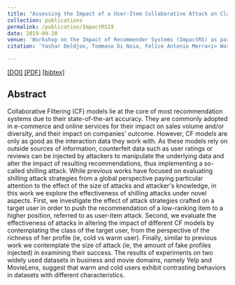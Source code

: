 ```yaml
---
title: "Assessing the Impact of a User-Item Collaborative Attack on Class of Users"
collection: publications
permalink: /publication/ImpactRS19
date: 2019-09-20
venue: 'Workshop on the Impact of Recommender Systems (ImpactRS) as part of ACM RecSys 2019'
citation: 'Yashar Deldjoo, Tommaso Di Noia, Felice Antonio Merra<i> Workshop on the Impact of Recommender Systems</i> <b>(ImpactRS@RecSys'19)</b>.'

---
```


[[DOI]](https://dl.acm.org/citation.cfm?id=3109954) [[PDF]](https://www.researchgate.net/profile/Yashar_Deldjoo3/publication/318394072_RecSys_Challenge_2017_Offline_and_Online_Evaluation/links/59f251550f7e9beabfcc615b/RecSys-Challenge-2017-Offline-and-Online-Evaluation.pdf)  [[bibtex]](https://github.com/yasdel/yasdel.github.io/tree/master/_publications/ImpactRS19.bib)


## Abstract

Collaborative Filtering (CF) models lie at the core of most recommendation systems due to their state-of-the-art accuracy. They are commonly adopted in e-commerce and online services for their impact on sales volume and/or diversity, and their impact on companies' outcome. However, CF models are only as good as the interaction data they work with. As these models rely on outside sources of information, counterfeit data such as user ratings or reviews can be injected by attackers to manipulate the underlying data and alter the impact of resulting recommendations, thus implementing a so-called shilling attack. While previous works have focused on evaluating shilling attack strategies from a global perspective paying particular attention to the effect of the size of attacks and attacker's knowledge, in this work we explore the effectiveness of shilling attacks under novel aspects. First, we investigate the effect of attack strategies crafted on a target user in order to push the recommendation of a low-ranking item to a higher position, referred to as user-item attack. Second, we evaluate the effectiveness of attacks in altering the impact of different CF models by contemplating the class of the target user, from the perspective of the richness of her profile (ie, cold vs warm user). Finally, similar to previous work we contemplate the size of attack (ie, the amount of fake profiles injected) in examining their success. The results of experiments on two widely used datasets in business and movie domains, namely Yelp and MovieLens, suggest that warm and cold users exhibit contrasting behaviors in datasets with different characteristics.
